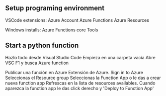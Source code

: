 ## Setup programing environment
VSCode extensions:
	Azure Account
	Azure Functions
	Azure Resources

Windows installs:
	Azure Functions core Tools

## Start a python function
Hazlo todo desde Visual Studio Code
Empieza en una carpeta vacía
Abre VSC
F1 y busca Azure function


Publicar una función en Azure
Extensión de Azure. Sign in to Azure
Seleccionas el Resource group
Seleccionas la Function App o le das a crear nueva function app
Refrescas en la lista de resources availables.
Cuando aparezca la function app le das click derecho y 'Deploy to Function App'